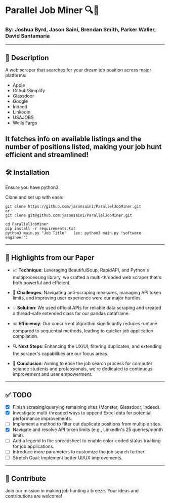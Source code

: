 # Parallel Job Miner 🔍💼
### By: Joshua Byrd, Jason Saini, Brendan Smith, Parker Waller,  David Santamaria

---

## 📝 Description
A web scraper that searches for your dream job position across major platforms:
-  Apple
-  Github/Simplify 
-  Glassdoor
-  Google
-  Indeed
-  LinkedIn
-  USAJOBS
-  Wells Fargo 

It fetches info on available listings and the number of positions listed, making your job hunt efficient and streamlined!
---

## 🛠 Installation

Ensure you have python3.

Clone and set up with ease:
```
git clone https://github.com/jasonsaini/ParallelJobMiner.git
or
git clone git@github.com:jasonsaini/ParallelJobMiner.git

cd ParallelJobMiner
pip install -r requirements.txt
python3 main.py "Job Title"   (ex: python3 main.py "software engineer")
```

---

## 🚀 Highlights from our Paper

- 📈 **Technique**: Leveraging BeautifulSoup, RapidAPI, and Python's multiprocessing library, we crafted a multi-threaded web scraper that's both powerful and efficient.

- 🤔 **Challenges**: Navigating anti-scraping measures, managing API token limits, and improving user experience were our major hurdles.

- 💡 **Solution**: We used official APIs for reliable data scraping and created a thread-safe extended class for our pandas dataframe.

- 📊 **Efficiency**: Our concurrent algorithm significantly reduces runtime compared to sequential methods, leading to quicker job application compilation.

- 🔍 **Next Steps**: Enhancing the UX/UI, filtering duplicates, and extending the scraper's capabilities are our focus areas.

- 🌟 **Conclusion**: Aiming to ease the job search process for computer science students and professionals, we're dedicated to continuous improvement and user empowerment.

---

## ✅ TODO

- [X] Finish scraping/querying remaining sites (Monster, Glassdoor, Indeed).
- [X] Investigate multi-threaded ways to append Excel data for potential performance improvements.
- [ ] Implement a method to filter out duplicate positions from multiple sites.
- [X] Navigate and resolve API token limits (e.g., LinkedIn's 25 queries/month limit).
- [ ] Add a legend to the spreadsheet to enable color-coded status tracking for job applications.
- [ ] Introduce more parameters to customize the job search further.
- [ ] Stretch Goal: Implement better UI/UX improvements.

---

## 🤝 Contribute
Join our mission in making job hunting a breeze. Your ideas and contributions are welcome!
